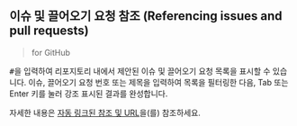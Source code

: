 ## 이슈 및 끌어오기 요청 참조 (Referencing issues and pull requests)
> for GitHub  

<kbd>#</kbd>을 입력하여 리포지토리 내에서 제안된 이슈 및 끌어오기 요청 목록을 표시할 수 있습니다. 이슈, 끌어오기 요청 번호 또는 제목을 입력하여 목록을 필터링한 다음, Tab 또는 Enter 키를 눌러 강조 표시된 결과를 완성합니다.

자세한 내용은 [자동 링크된 참조 및 URL](https://docs.github.com/ko/get-started/writing-on-github/working-with-advanced-formatting/autolinked-references-and-urls)을(를) 참조하세요.